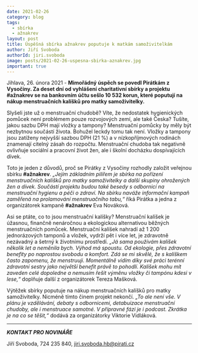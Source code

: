 ```yaml
---
date: 2021-02-26
category: blog
tags:
  - sbírka
  - ažnakrev
layout: post
title: Úspěšná sbírka ažnakrev poputuje k matkám samoživitelkám
author: Jiří Svoboda
authorId: jiri.svoboda
image: posts/2021-02-26-uspesna-sbirka-aznakrev.jpg
important: true
---
```


Jihlava, 26. února 2021 - **Mimořádný úspěch se povedl Pirátkám z Vysočiny. Za deset dní od vyhlášení charitativní sbírky a projektu #ažnakrev se na bankovním účtu sešlo 10 532 korun, které poputují na nákup menstruačních kalíšků pro matky samoživitelky.**

Slyšeli jste už o menstruační chudobě? Víte, že nedostatek hygienických pomůcek není problémem pouze rozvojových zemí, ale také Česka? Tušíte, jakou sazbu DPH mají vložky a tampony? Menstruační pomůcky by měly být nezbytnou součástí života. Bohužel leckdy tomu tak není. Vložky a tampony jsou zatíženy nejvyšší sazbou DPH (21 %) a v nízkopříjmových rodinách znamenají citelný zásah do rozpočtu. Menstruační chudoba tak negativně ovlivňuje sociální a pracovní život žen, ale i školní docházku dospívajících dívek.

Toto je jeden z důvodů, proč se Pirátky z Vysočiny rozhodly založit veřejnou sbírku **#ažnakrev**. *„Jejím základním pilířem je sbírka na pořízení menstruačních kalíšků pro matky samoživitelky a další skupiny ohrožených žen a dívek. Součástí projektu budou také besedy s odbornicí na menstruační hygienu a péči o zdraví. Na sbírku naváže informační kampaň zaměřená na prolamování menstruačního tabu,“* říká Pirátka a jedna z organizátorek kampaně **#ažnakrev** Eva Nováková.

Asi se ptáte, co to jsou menstruační kalíšky? Menstruační kalíšek je úžasnou, finančně nenáročnou a ekologickou alternativou běžných menstruačních pomůcek. Menstruační kalíšek nahradí až 1 200 jednorázových tamponů a vložek, vydrží pět i více let, je zdravotně nezávadný a šetrný k životnímu prostředí. *„Já sama používám kalíšek několik let a neměnila bych. Výhod má spoustu. Od ekologie, přes zdravotní benefity po naprostou svobodu a komfort. Zdá se mi skvělé, že s kalíškem často zapomenu, že menstruuji. Momentálně vidím díky své práci terénní zdravotní sestry jako největší benefit právě to pohodlí. Kalíšek mohu mít zaveden celé dopoledne a nemusím řešit výměnu vložky či tampónu kdesi v lese,“* doplňuje další z organizátorek Tereza Mašková.

Výtěžek sbírky poputuje na nákup menstruačních kalíšků pro matky samoživitelky. Nicméně tímto činem projekt nekončí. *„To ale není vše. V plánu je vzdělávání, debaty s odbornicemi, detabuizace menstruační chudoby, ale i menstruace samotné. V přípravné fázi je i podcast. Zkrátka je na co se těšit,“* dodává za organizátorky Viktorie Vidláková.

---

***KONTAKT PRO NOVINÁŘE*** 

Jiří Svoboda, 724 235 840, <jiri.svoboda.hb@pirati.cz>

